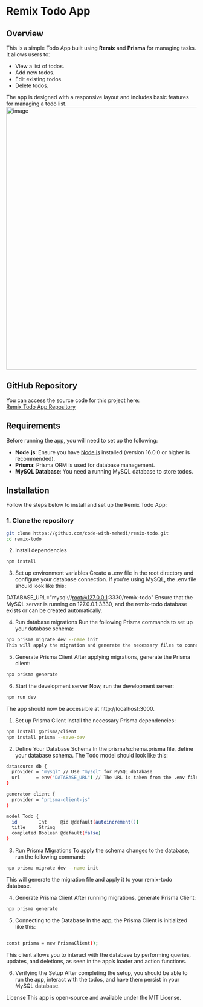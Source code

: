# Remix Todo App

## Overview

This is a simple Todo App built using **Remix** and **Prisma** for managing tasks. It allows users to:

- View a list of todos.
- Add new todos.
- Edit existing todos.
- Delete todos.

The app is designed with a responsive layout and includes basic features for managing a todo list.
<img width="695" alt="image" src="https://github.com/user-attachments/assets/546e61a9-49b2-428d-ab80-3b47313cccf6" />


## GitHub Repository

You can access the source code for this project here:  
[Remix Todo App Repository](https://github.com/code-with-mehedi/remix-todo)

## Requirements

Before running the app, you will need to set up the following:

- **Node.js**: Ensure you have [Node.js](https://nodejs.org/) installed (version 16.0.0 or higher is recommended).
- **Prisma**: Prisma ORM is used for database management.
- **MySQL Database**: You need a running MySQL database to store todos.

## Installation

Follow the steps below to install and set up the Remix Todo App:

### 1. Clone the repository

```bash
git clone https://github.com/code-with-mehedi/remix-todo.git
cd remix-todo
```
2. Install dependencies

```bash
npm install
```
3. Set up environment variables
Create a .env file in the root directory and configure your database connection. If you're using MySQL, the .env file should look like this:

DATABASE_URL="mysql://root@127.0.0.1:3330/remix-todo"
Ensure that the MySQL server is running on 127.0.0.1:3330, and the remix-todo database exists or can be created automatically.

4. Run database migrations
Run the following Prisma commands to set up your database schema:

```bash
npx prisma migrate dev --name init
This will apply the migration and generate the necessary files to connect to your database.
```
5. Generate Prisma Client
After applying migrations, generate the Prisma client:

```bash
npx prisma generate
```
6. Start the development server
Now, run the development server:

```bash
npm run dev
```
The app should now be accessible at http://localhost:3000.


1. Set up Prisma Client
Install the necessary Prisma dependencies:

```bash
npm install @prisma/client
npm install prisma --save-dev
```
2. Define Your Database Schema
In the prisma/schema.prisma file, define your database schema. The Todo model should look like this:
```bash
datasource db {
  provider = "mysql" // Use "mysql" for MySQL database
  url      = env("DATABASE_URL") // The URL is taken from the .env file
}

generator client {
  provider = "prisma-client-js"
}

model Todo {
  id        Int     @id @default(autoincrement())
  title     String
  completed Boolean @default(false)
}
```
3. Run Prisma Migrations
To apply the schema changes to the database, run the following command:

```bash
npx prisma migrate dev --name init
```
This will generate the migration file and apply it to your remix-todo database.

4. Generate Prisma Client
After running migrations, generate Prisma Client:

```bash
npx prisma generate
```
5. Connecting to the Database
In the app, the Prisma Client is initialized like this:

```bash

const prisma = new PrismaClient();
```
This client allows you to interact with the database by performing queries, updates, and deletions, as seen in the app’s loader and action functions.

6. Verifying the Setup
After completing the setup, you should be able to run the app, interact with the todos, and have them persist in your MySQL database.

License
This app is open-source and available under the MIT License.
